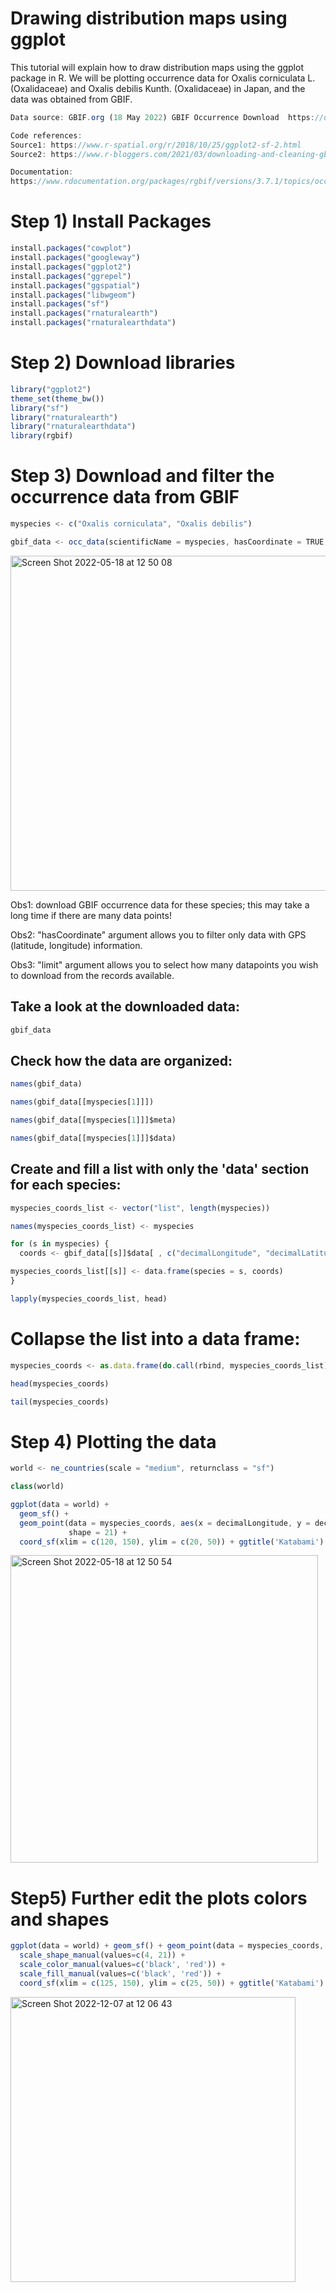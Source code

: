# Drawing distribution maps using ggplot 

This tutorial will explain how to draw distribution maps using the ggplot package in R. 
We will be plotting occurrence data for Oxalis corniculata L. (Oxalidaceae) and Oxalis debilis Kunth. (Oxalidaceae) in Japan, and the data was obtained from GBIF.

```js
Data source: GBIF.org (18 May 2022) GBIF Occurrence Download  https://doi.org/10.15468/dl.upkjss

Code references: 
Source1: https://www.r-spatial.org/r/2018/10/25/ggplot2-sf-2.html
Source2: https://www.r-bloggers.com/2021/03/downloading-and-cleaning-gbif-data-with-r/

Documentation:
https://www.rdocumentation.org/packages/rgbif/versions/3.7.1/topics/occ_data
```

# Step 1) Install Packages

```js
install.packages("cowplot")
install.packages("googleway")
install.packages("ggplot2")
install.packages("ggrepel")
install.packages("ggspatial")
install.packages("libwgeom")
install.packages("sf")
install.packages("rnaturalearth")
install.packages("rnaturalearthdata")
```

# Step 2) Download libraries

```js
library("ggplot2")
theme_set(theme_bw())
library("sf")
library("rnaturalearth")
library("rnaturalearthdata")
library(rgbif)
```

# Step 3) Download and filter the occurrence data from GBIF

```js
myspecies <- c("Oxalis corniculata", "Oxalis debilis")

gbif_data <- occ_data(scientificName = myspecies, hasCoordinate = TRUE, country = "JP", limit = 2000)  
```

<img width="536" alt="Screen Shot 2022-05-18 at 12 50 08" src="https://user-images.githubusercontent.com/62867510/168953490-95898b4a-a164-4d5f-8859-cc0003d9d0ed.png">

Obs1: download GBIF occurrence data for these species; this may take a long time if there are many data points!

Obs2: "hasCoordinate" argument allows you to filter only data with GPS (latitude, longitude) information.

Obs3: "limit" argument allows you to select how many datapoints you wish to download from the records available.


## Take a look at the downloaded data:
```js
gbif_data
```

## Check how the data are organized:
```js
names(gbif_data)

names(gbif_data[[myspecies[1]]])

names(gbif_data[[myspecies[1]]]$meta)

names(gbif_data[[myspecies[1]]]$data)
```

## Create and fill a list with only the 'data' section for each species:
```js
myspecies_coords_list <- vector("list", length(myspecies))

names(myspecies_coords_list) <- myspecies

for (s in myspecies) {
  coords <- gbif_data[[s]]$data[ , c("decimalLongitude", "decimalLatitude", "individualCount", "occurrenceStatus", "coordinateUncertaintyInMeters", "institutionCode", "references")]

myspecies_coords_list[[s]] <- data.frame(species = s, coords)
}

lapply(myspecies_coords_list, head)
```

# Collapse the list into a data frame:
```js
myspecies_coords <- as.data.frame(do.call(rbind, myspecies_coords_list), row.names = 1:sum(sapply(myspecies_coords_list, nrow)))

head(myspecies_coords)

tail(myspecies_coords)
```

# Step 4) Plotting the data
```js
world <- ne_countries(scale = "medium", returnclass = "sf")

class(world)

ggplot(data = world) +
  geom_sf() +
  geom_point(data = myspecies_coords, aes(x = decimalLongitude, y = decimalLatitude, fill = factor(species)), size = 2, 
             shape = 21) +
  coord_sf(xlim = c(120, 150), ylim = c(20, 50)) + ggtitle('Katabami') 
```
 
<img width="492" alt="Screen Shot 2022-05-18 at 12 50 54" src="https://user-images.githubusercontent.com/62867510/168953524-3ed230ab-3b56-457f-be85-8aef0c783b27.png">

# Step5) Further edit the plots colors and shapes

```js
ggplot(data = world) + geom_sf() + geom_point(data = myspecies_coords, aes(x = decimalLongitude, y = decimalLatitude, shape = species, color = species, fill = species), size = 2) + 
  scale_shape_manual(values=c(4, 21)) +
  scale_color_manual(values=c('black', 'red')) +
  scale_fill_manual(values=c('black', 'red')) +
  coord_sf(xlim = c(125, 150), ylim = c(25, 50)) + ggtitle('Katabami') 
```

<img width="456" alt="Screen Shot 2022-12-07 at 12 06 43" src="https://user-images.githubusercontent.com/62867510/206078430-4cd2c74e-e799-4faf-baef-470ba915b683.png">

